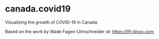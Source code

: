 # canada.covid19
Visualizing the growth of COVID-19 in Canada

Based on the work by Wade Fagen-Ulmschneider at:
https://91-divoc.com
